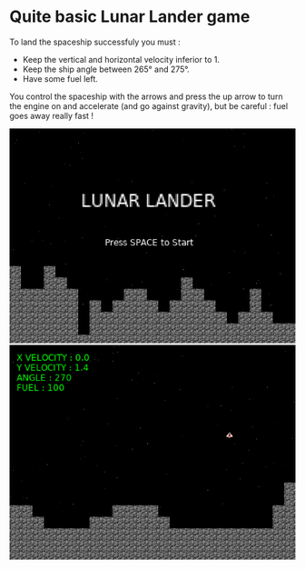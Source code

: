 # Quite basic Lunar Lander game

To land the spaceship successfuly you must :

* Keep the vertical and horizontal velocity inferior to 1.
* Keep the ship angle between 265° and 275°.
* Have some fuel left.

You control the spaceship with the arrows and press the up arrow to turn the engine on and accelerate (and go against gravity), but be careful : fuel goes away really fast !

![Screenshot](screenshot/screenshot1.png)
![Screenshot](screenshot/screenshot2.png)


